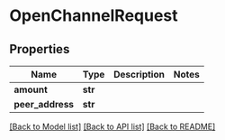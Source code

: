 # OpenChannelRequest

## Properties
Name | Type | Description | Notes
------------ | ------------- | ------------- | -------------
**amount** | **str** |  | 
**peer_address** | **str** |  | 

[[Back to Model list]](../README.md#documentation-for-models) [[Back to API list]](../README.md#documentation-for-api-endpoints) [[Back to README]](../README.md)

